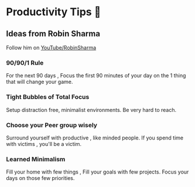 # Productivity Tips 🎯

## Ideas from Robin Sharma

Follow him on [YouTube/RobinSharma](https://www.youtube.com/user/sharmaleadership)

### 90/90/1 Rule

For the next 90 days , Focus the first 90 minutes of your day on the 1 thing that will change your game.

###  Tight Bubbles of Total Focus

Setup distraction free, minimalist environments. Be very hard to reach. 

### Choose your Peer group wisely 
   
Surround yourself with productive , like minded people. If you spend time with victims , you'll be a victim.

### Learned Minimalism 

Fill your home with few things , Fill your goals with few projects. Focus your days on those few priorities.


